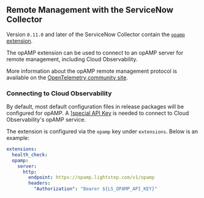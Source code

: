 ## Remote Management with the ServiceNow Collector

Version `0.11.0` and later of the ServiceNow Collector contain the [`opamp` extension](https://github.com/open-telemetry/opentelemetry-collector-contrib/tree/main/extension/opampextension).

The opAMP extension can be used to connect to an opAMP server for remote management, including Cloud Observability.

More information about the opAMP remote management protocol is available on the [OpenTelemetry community site](https://opentelemetry.io/docs/specs/opamp/).

### Connecting to Cloud Observability

By default, most default configuration files in release packages will be configured for opAMP. A ][special API Key](https://docs.lightstep.com/docs/create-and-manage-api-keys) is needed to connect to Cloud Observability's opAMP service.

The extension is configured via the `opamp` key under `extensions`. Below is an example:

```yaml
extensions:
  health_check:
  opamp:
    server:
      http:
        endpoint: https://opamp.lightstep.com/v1/opamp
        headers:
          "Authorization": "Bearer ${LS_OPAMP_API_KEY}"
```